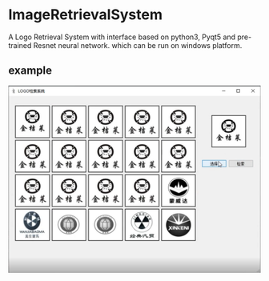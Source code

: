 # ImageRetrievalSystem
A Logo Retrieval System with interface based on python3, Pyqt5 and pre-trained Resnet neural network. which can be run on windows platform.
## example
![example](example.png)

